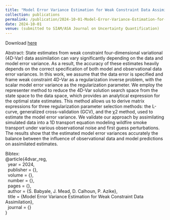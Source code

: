 ```yaml
---
title: "Model Error Variance Estimation for Weak Constraint Data Assimilation"
collection: publications
permalink: /publication/2024-10-01-Model-Error-Variance-Estimation-for-Weak-Constraint-Data-Assimilation
date: 2024-10-01
venue: (submitted to SIAM/ASA Journal on Uncertainty Quantification)
---
```


Download [here](https://jodimead.github.io/files/papers/4dvar_reg.pdf)

Abstract: 
State estimates from weak constraint four-dimensional variational (4D-Var) data assimilation can vary significantly depending on the data and model error variance. As a result, the accuracy of these estimates heavily depends on the correct specification of both model and observational data error variances. In this work, we assume that the data error is specified and frame weak constraint 4D-Var as a regularization inverse problem, with the scalar model error variance as the regularization parameter. We employ the representer method to reduce the 4D-Var solution search space from the state space to the data space, which provides an analytical expression for the optimal state estimates. This method allows us to derive matrix expressions for three regularization parameter selection methods: the L-curve, generalized cross-validation (GCV), and the χ2 method, used to estimate the model error variance. We validate our approach by assimilating simulated data into a 1D transport equation modeling wildfire smoke transport under various observational noise and first guess perturbations. The results show that the estimated model error variances accurately the balance between the influence of observational data and model predictions on assimilated estimates. 


Bibtex:<br>
@article{4dvar_reg,<br>
&nbsp;  year = 2024,<br>
&nbsp;  publisher = {},<br>
&nbsp;  volume = {},<br>
&nbsp;  number = {},<br>
&nbsp;  pages = {},<br>
&nbsp; author = {S. Babyale, J. Mead, D. Calhoun, P. Azike},<br>
&nbsp; title = {Model Error Variance Estimation for Weak Constraint Data Assimilation},<br>
&nbsp;  journal = {}<br>
}

